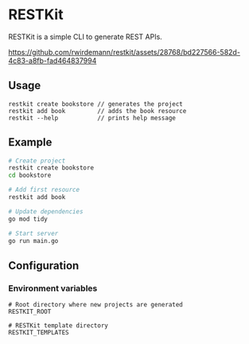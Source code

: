 # RESTKit
RESTKit is a simple CLI to generate REST APIs.

https://github.com/rwirdemann/restkit/assets/28768/bd227566-582d-4c83-a8fb-fad464837994

## Usage
```
restkit create bookstore // generates the project 
restkit add book         // adds the book resource
restkit --help           // prints help message
```

## Example
```bash
# Create project 
restkit create bookstore
cd bookstore

# Add first resource
restkit add book

# Update dependencies
go mod tidy

# Start server
go run main.go
```

## Configuration

### Environment variables
```
# Root directory where new projects are generated
RESTKIT_ROOT   

# RESTKit template directory
RESTKIT_TEMPLATES
```
